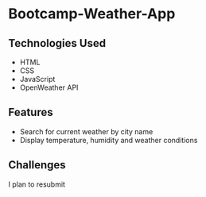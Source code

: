 # Bootcamp-Weather-App

## Technologies Used

- HTML
- CSS
- JavaScript
- OpenWeather API

## Features

- Search for current weather by city name
- Display temperature, humidity and weather conditions

## Challenges

I plan to resubmit